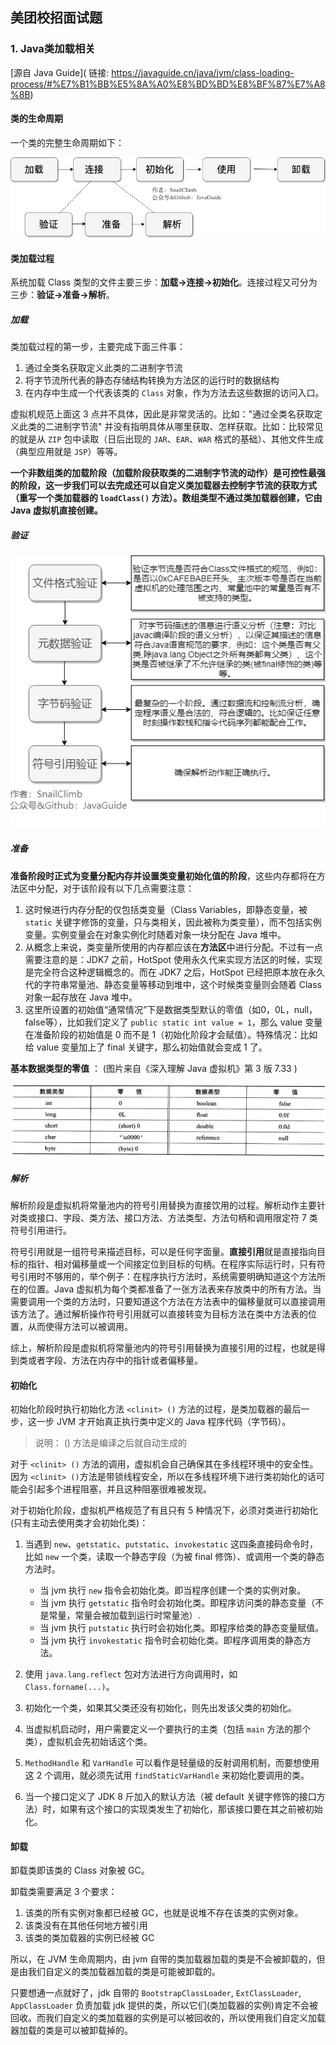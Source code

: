 ## 美团校招面试题

### 1. Java类加载相关

[源自 Java Guide]( 链接: https://javaguide.cn/java/jvm/class-loading-process/#%E7%B1%BB%E5%8A%A0%E8%BD%BD%E8%BF%87%E7%A8%8B)

#### 类的生命周期

一个类的完整生命周期如下：

![img](./01.png)

#### 类加载过程

系统加载 Class 类型的文件主要三步：**加载->连接->初始化**。连接过程又可分为三步：**验证->准备->解析**。

##### 加载

类加载过程的第一步，主要完成下面三件事：

1. 通过全类名获取定义此类的二进制字节流
2. 将字节流所代表的静态存储结构转换为方法区的运行时的数据结构
3. 在内存中生成一个代表该类的 `Class` 对象，作为方法去这些数据的访问入口。

虚拟机规范上面这 3 点并不具体，因此是非常灵活的。比如："通过全类名获取定义此类的二进制字节流" 并没有指明具体从哪里获取、怎样获取。比如：比较常见的就是从 `ZIP` 包中读取（日后出现的 `JAR`、`EAR`、`WAR` 格式的基础）、其他文件生成（典型应用就是 `JSP`）等等。

**一个非数组类的加载阶段（加载阶段获取类的二进制字节流的动作）是可控性最强的阶段，这一步我们可以去完成还可以自定义类加载器去控制字节流的获取方式（重写一个类加载器的 `loadClass()` 方法）。数组类型不通过类加载器创建，它由 Java 虚拟机直接创建。**

##### 验证

![验证阶段示意图](./02.png)

##### 准备

**准备阶段时正式为变量分配内存并设置类变量初始化值的阶段**，这些内存都将在方法区中分配，对于该阶段有以下几点需要注意：

1. 这时候进行内存分配的仅包括类变量（Class Variables，即静态变量，被 `static` 关键字修饰的变量，只与类相关，因此被称为类变量），而不包括实例变量。实例变量会在对象实例化时随着对象一块分配在 Java 堆中。
2. 从概念上来说，类变量所使用的内存都应该在**方法区**中进行分配。不过有一点需要注意的是：JDK7 之前，HotSpot 使用永久代来实现方法区的时候，实现是完全符合这种逻辑概念的。而在 JDK7 之后，HotSpot 已经把原本放在永久代的字符串常量池、静态变量等移动到堆中，这个时候类变量则会随着 Class 对象一起存放在 Java 堆中。
3. 这里所设置的初始值“通常情况”下是数据类型默认的零值（如0，0L，null，false等），比如我们定义了 `public static int value = 1`，那么 value 变量在准备阶段的初始值是 0 而不是 1（初始化阶段才会赋值）。特殊情况：比如给 value 变量加上了 final 关键字，那么初始值就会变成 1 了。

**基本数据类型的零值** ： (图片来自《深入理解 Java 虚拟机》第 3 版 7.33 )

![基本数据类型的零值](./03.png)

##### 解析

解析阶段是虚拟机将常量池内的符号引用替换为直接饮用的过程。解析动作主要针对类或接口、字段、类方法、接口方法、方法类型、方法句柄和调用限定符 7 类符号引用进行。

符号引用就是一组符号来描述目标，可以是任何字面量。**直接引用**就是直接指向目标的指针、相对偏移量或一个间接定位到目标的句柄。在程序实际运行时，只有符号引用时不够用的，举个例子：在程序执行方法时，系统需要明确知道这个方法所在的位置。Java 虚拟机为每个类都准备了一张方法表来存放类中的所有方法。当需要调用一个类的方法时，只要知道这个方法在方法表中的偏移量就可以直接调用该方法了。通过解析操作符号引用就可以直接转变为目标方法在类中方法表的位置，从而使得方法可以被调用。

综上，解析阶段是虚拟机将常量池内的符号引用替换为直接引用的过程，也就是得到类或者字段、方法在内存中的指针或者偏移量。

#### 初始化

初始化阶段时执行初始化方法 `<clinit> ()` 方法的过程，是类加载器的最后一步，这一步 JVM 才开始真正执行类中定义的 Java 程序代码（字节码）。

> 说明：<clinit> () 方法是编译之后就自动生成的

对于 `<clinit> ()` 方法的调用，虚拟机会自己确保其在多线程环境中的安全性。因为 `<clinit> ()`方法是带锁线程安全，所以在多线程环境下进行类初始化的话可能会引起多个进程阻塞，并且这种阻塞很难被发现。

对于初始化阶段，虚拟机严格规范了有且只有 5 种情况下，必须对类进行初始化(只有主动去使用类才会初始化类)：

1. 当遇到 `new`、`getstatic`、`putstatic`、`invokestatic` 这四条直接码命令时，比如 `new` 一个类，读取一个静态字段（为被 final 修饰）、或调用一个类的静态方法时。
   + 当 jvm 执行 `new` 指令会初始化类。即当程序创建一个类的实例对象。
   + 当 jvm 执行 `getstatic` 指令时会初始化类。即程序访问类的静态变量（不是常量，常量会被加载到运行时常量池）.
   + 当 jvm 执行 `putstatic` 执行时会初始化类。即程序给类的静态变量赋值。
   + 当 jvm 执行 `invokestatic` 指令时会初始化类。即程序调用类的静态方法。

2. 使用 `java.lang.reflect` 包对方法进行方向调用时，如 `Class.forname(...)`。
3. 初始化一个类，如果其父类还没有初始化，则先出发该父类的初始化。
4. 当虚拟机启动时，用户需要定义一个要执行的主类（包括 `main` 方法的那个类），虚拟机会先初始话这个类。
5. `MethodHandle` 和 `VarHandle` 可以看作是轻量级的反射调用机制，而要想使用这 2 个调用，就必须先试用 `findStaticVarHandle` 来初始化要调用的类。
6. 当一个接口定义了 JDK 8 斤加入的默认方法（被 default 关键字修饰的接口方法）时，如果有这个接口的实现类发生了初始化，那该接口要在其之前被初始化。

#### 卸载

卸载类即该类的 Class 对象被 GC。

卸载类需要满足 3 个要求：

1. 该类的所有实例对象都已经被 GC，也就是说堆不存在该类的实例对象。
2. 该类没有在其他任何地方被引用
3. 该类的类加载器的实例已经被 GC

所以，在 JVM 生命周期内，由 jvm 自带的类加载器加载的类是不会被卸载的，但是由我们自定义的类加载器加载的类是可能被卸载的。

只要想通一点就好了，jdk 自带的 `BootstrapClassLoader`, `ExtClassLoader`, `AppClassLoader` 负责加载 jdk 提供的类，所以它们(类加载器的实例)肯定不会被回收。而我们自定义的类加载器的实例是可以被回收的，所以使用我们自定义加载器加载的类是可以被卸载掉的。

